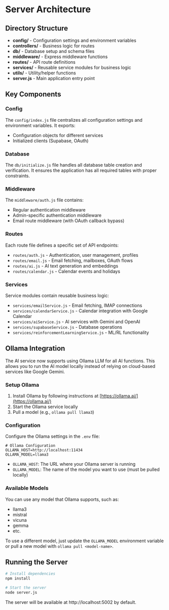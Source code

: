 # Server Architecture

## Directory Structure

- **config/** - Configuration settings and environment variables
- **controllers/** - Business logic for routes
- **db/** - Database setup and schema files
- **middleware/** - Express middleware functions
- **routes/** - API route definitions
- **services/** - Reusable service modules for business logic
- **utils/** - Utility/helper functions
- **server.js** - Main application entry point

## Key Components

### Config

The `config/index.js` file centralizes all configuration settings and environment variables. It exports:
- Configuration objects for different services
- Initialized clients (Supabase, OAuth)

### Database

The `db/initialize.js` file handles all database table creation and verification. It ensures the application has all required tables with proper constraints.

### Middleware

The `middleware/auth.js` file contains:
- Regular authentication middleware
- Admin-specific authentication middleware
- Email route middleware (with OAuth callback bypass)

### Routes

Each route file defines a specific set of API endpoints:
- `routes/auth.js` - Authentication, user management, profiles
- `routes/email.js` - Email fetching, mailboxes, OAuth flows
- `routes/ai.js` - AI text generation and embeddings
- `routes/calendar.js` - Calendar events and holidays

### Services

Service modules contain reusable business logic:
- `services/emailService.js` - Email fetching, IMAP connections
- `services/calendarService.js` - Calendar integration with Google Calendar
- `services/aiService.js` - AI services with Gemini and OpenAI
- `services/supabaseService.js` - Database operations
- `services/reinforcementLearningService.js` - ML/RL functionality

## Ollama Integration

The AI service now supports using Ollama LLM for all AI functions. This allows you to run the AI model locally instead of relying on cloud-based services like Google Gemini.

### Setup Ollama

1. Install Ollama by following instructions at [https://ollama.ai/](https://ollama.ai/)
2. Start the Ollama service locally
3. Pull a model (e.g., `ollama pull llama3`)

### Configuration

Configure the Ollama settings in the `.env` file:

```
# Ollama Configuration
OLLAMA_HOST=http://localhost:11434
OLLAMA_MODEL=llama3
```

- `OLLAMA_HOST`: The URL where your Ollama server is running
- `OLLAMA_MODEL`: The name of the model you want to use (must be pulled locally)

### Available Models

You can use any model that Ollama supports, such as:
- llama3
- mistral
- vicuna
- gemma
- etc.

To use a different model, just update the `OLLAMA_MODEL` environment variable or pull a new model with `ollama pull <model-name>`.

## Running the Server

```bash
# Install dependencies
npm install

# Start the server
node server.js
```

The server will be available at http://localhost:5002 by default.